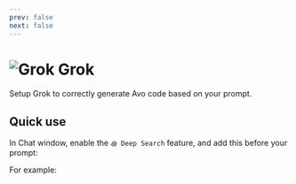```yaml
---
prev: false
next: false
---
```


# <img src="/assets/img/llm-support/grok.webp" alt="Grok" class="no-border h-8 -mt-2 inline-block self-center"> Grok

Setup Grok to correctly generate Avo code based on your prompt.

## Quick use

In Chat window, enable the `꩜ Deep Search` feature, and add this before your prompt:

<CustomCode :content="$frontmatter.llmLink" />

For example:

<CustomCode :content="`${$frontmatter.llmLink} create an Avo resource for a product model`" />
